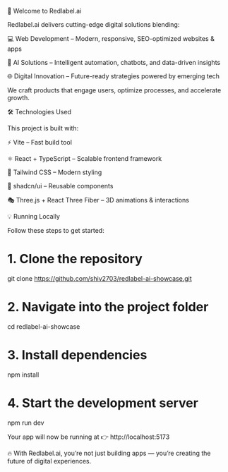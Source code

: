 🚀 Welcome to Redlabel.ai

Redlabel.ai delivers cutting-edge digital solutions blending:

💻 Web Development – Modern, responsive, SEO-optimized websites & apps

🤖 AI Solutions – Intelligent automation, chatbots, and data-driven insights

🌐 Digital Innovation – Future-ready strategies powered by emerging tech

We craft products that engage users, optimize processes, and accelerate growth.

🛠️ Technologies Used

This project is built with:

⚡ Vite
 – Fast build tool

⚛️ React + TypeScript
 – Scalable frontend framework

🎨 Tailwind CSS
 – Modern styling

🧩 shadcn/ui
 – Reusable components

🎭 Three.js + React Three Fiber
 – 3D animations & interactions

💡 Running Locally

Follow these steps to get started:

# 1. Clone the repository
git clone https://github.com/shiv2703/redlabel-ai-showcase.git

# 2. Navigate into the project folder
cd redlabel-ai-showcase

# 3. Install dependencies
npm install

# 4. Start the development server
npm run dev


Your app will now be running at 👉 http://localhost:5173

🔥 With Redlabel.ai, you’re not just building apps — you’re creating the future of digital experiences.
